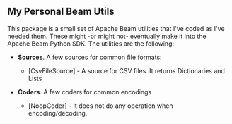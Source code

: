 ## My Personal Beam Utils
This package is a small set of Apache Beam utilities that I've coded
as I've needed them. These might -or might not- eventually make it into
the Apache Beam Python SDK. The utilities are the following:

* **Sources**. A few sources for common file formats:
  * \[CsvFileSource\] - A source for CSV files. It returns Dictionaries and Lists

* **Coders**. A few coders for common encodings
  * \[NoopCoder\] - It does not do any operation when encoding/decoding.
